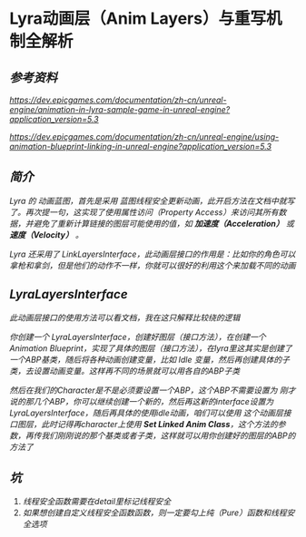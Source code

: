 # Lyra动画层（Anim Layers）与重写机制全解析


## ***参考资料***

*https://dev.epicgames.com/documentation/zh-cn/unreal-engine/animation-in-lyra-sample-game-in-unreal-engine?application_version=5.3*

*https://dev.epicgames.com/documentation/zh-cn/unreal-engine/using-animation-blueprint-linking-in-unreal-engine?application_version=5.3*

## ***简介***

*Lyra 的 动画蓝图，首先是采用 蓝图线程安全更新动画，此开启方法在文档中就写了。再次提一句，这实现了使用属性访问（Property Access）来访问其所有数据，并避免了重新计算链接的图层可能使用的值，如 **加速度（Acceleration）** 或 **速度（Velocity）** 。*

*Lyra 还采用了 LinkLayersInterface，此动画层接口的作用是：比如你的角色可以拿枪和拿剑，但是他们的动作不一样，你就可以很好的利用这个来加载不同的动画*

## ***LyraLayersInterface***

*此动画层接口的使用方法可以看文档，我在这只解释比较绕的逻辑*

*你创建一个 LyraLayersInterface，创建好图层（接口方法），在创建一个Animation Blueprint，实现了具体的图层（接口方法），在lyra里这其实是创建了一个ABP基类，随后将各种动画创建变量，比如 Idle 变量，然后再创建具体的子类，去设置动画变量。这样再不同的场景就可以用各自的ABP子类*

*然后在我们的Character是不是必须要设置一个ABP，这个ABP不需要设置为 刚才说的那几个ABP，你可以继续创建一个新的，然后再这新的interface设置为 LyraLayersInterface，随后再具体的使用idle动画，咱们可以使用 这个动画层接口图层，此时记得再character上使用 **Set Linked Anim Class**，这个方法的参数，再传我们刚刚说的那个基类或者子类，这样就可以用你创建好的图层的ABP的方法了*

## ***坑***

1. *线程安全函数需要在detail里标记线程安全*
2. *如果想创建自定义线程安全函数函数，则一定要勾上纯（Pure）函数和线程安全选项*

